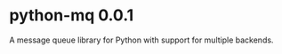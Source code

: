 python-mq 0.0.1
===============

A message queue library for Python with support for multiple backends.
